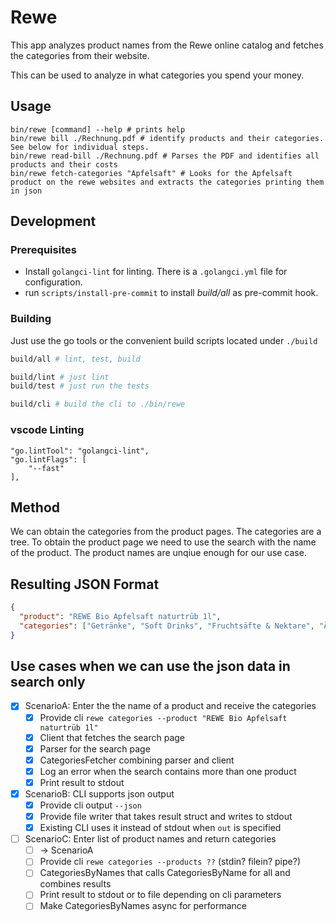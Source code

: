 # Rewe

This app analyzes product names from the Rewe online catalog and fetches the categories from their website.

This can be used to analyze in what categories you spend your money.

## Usage

```shell
bin/rewe [command] --help # prints help
bin/rewe bill ./Rechnung.pdf # identify products and their categories. See below for individual steps.
bin/rewe read-bill ./Rechnung.pdf # Parses the PDF and identifies all products and their costs
bin/rewe fetch-categories "Apfelsaft" # Looks for the Apfelsaft product on the rewe websites and extracts the categories printing them in json
```

## Development

### Prerequisites

- Install `golangci-lint` for linting. There is a `.golangci.yml` file for configuration.
- run `scripts/install-pre-commit` to install *build/all* as pre-commit hook.

### Building

Just use the go tools or the convenient build scripts located under `./build`

```bash
build/all # lint, test, build

build/lint # just lint
build/test # just run the tests

build/cli # build the cli to ./bin/rewe
```

### vscode Linting

```
"go.lintTool": "golangci-lint",
"go.lintFlags": [
    "--fast"
],
```

## Method

We can obtain the categories from the product pages. 
The categories are a tree. 
To obtain the product page we need to use the search with the name of the product.
The product names are unqiue enough for our use case.


## Resulting JSON Format

```json
{
  "product": "REWE Bio Apfelsaft naturtrüb 1l",
  "categories": ["Getränke", "Soft Drinks", "Fruchtsäfte & Nektare", "Äpfel"]
}
```


## Use cases when we can use the json data in search only

- [X] ScenarioA: Enter the the name of a product and receive the categories
    - [X] Provide cli `rewe categories --product "REWE Bio Apfelsaft naturtrüb 1l"`
    - [X] Client that fetches the search page
    - [X] Parser for the search page
    - [X] CategoriesFetcher combining parser and client
    - [X] Log an error when the search contains more than one product
    - [X] Print result to stdout

- [X] ScenarioB: CLI supports json output
    - [X] Provide cli output `--json`
    - [X] Provide file writer that takes result  struct and writes to stdout
    - [X] Existing CLI uses it instead of stdout when `out` is specified
    
- [ ] ScenarioC: Enter list of product names and return categories
    - [ ] -> ScenarioA
    - [ ] Provide cli `rewe categories --products ??` (stdin? filein? pipe?)
    - [ ] CategoriesByNames that calls CategoriesByName for all and combines results
    - [ ] Print result to stdout or to file depending on cli parameters
    - [ ] Make CategoriesByNames async for performance